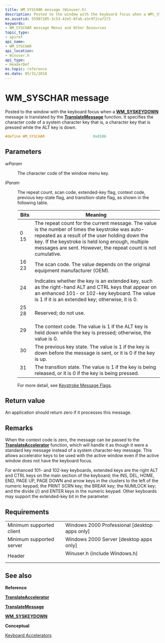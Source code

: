 ```yaml
---
title: WM_SYSCHAR message (Winuser.h)
description: Posted to the window with the keyboard focus when a WM\_SYSKEYDOWN message is translated by the TranslateMessage function.
ms.assetid: 55987105-3c53-42e5-8fab-a3c9f2ca7273
keywords:
- WM_SYSCHAR message Menus and Other Resources
topic_type:
- apiref
api_name:
- WM_SYSCHAR
api_location:
- Winuser.h
api_type:
- HeaderDef
ms.topic: reference
ms.date: 05/31/2018
---
```


# WM\_SYSCHAR message

Posted to the window with the keyboard focus when a [**WM\_SYSKEYDOWN**](/windows/desktop/inputdev/wm-syskeydown) message is translated by the [**TranslateMessage**](/windows/desktop/api/winuser/nf-winuser-translatemessage) function. It specifies the character code of a system character key   that is, a character key that is pressed while the ALT key is down.


```C++
#define WM_SYSCHAR                      0x0106
```



## Parameters

<dl> <dt>

*wParam* 
</dt> <dd>

The character code of the window menu key.

</dd> <dt>

*lParam* 
</dt> <dd>

The repeat count, scan code, extended-key flag, context code, previous key-state flag, and transition-state flag, as shown in the following table.



| Bits                                                                             | Meaning                                                                                                                                                                                                                                                                            |
|----------------------------------------------------------------------------------|------------------------------------------------------------------------------------------------------------------------------------------------------------------------------------------------------------------------------------------------------------------------------------|
| <dl> <dt>0 15</dt> </dl>  | The repeat count for the current message. The value is the number of times the keystroke was auto-repeated as a result of the user holding down the key. If the keystroke is held long enough, multiple messages are sent. However, the repeat count is not cumulative.<br/> |
| <dl> <dt>16 23</dt> </dl> | The scan code. The value depends on the original equipment manufacturer (OEM).<br/>                                                                                                                                                                                          |
| <dl> <dt>24</dt> </dl>    | Indicates whether the key is an extended key, such as the right-hand ALT and CTRL keys that appear on an enhanced 101- or 102-key keyboard. The value is 1 if it is an extended key; otherwise, it is 0.<br/>                                                                |
| <dl> <dt>25 28</dt> </dl> | Reserved; do not use.<br/>                                                                                                                                                                                                                                                   |
| <dl> <dt>29</dt> </dl>    | The context code. The value is 1 if the ALT key is held down while the key is pressed; otherwise, the value is 0.<br/>                                                                                                                                                       |
| <dl> <dt>30</dt> </dl>    | The previous key state. The value is 1 if the key is down before the message is sent, or it is 0 if the key is up.<br/>                                                                                                                                                      |
| <dl> <dt>31</dt> </dl>    | The transition state. The value is 1 if the key is being released, or it is 0 if the key is being pressed.<br/>                                                                                                                                                              |

For more detail, see [Keystroke Message Flags](../inputdev/about-keyboard-input.md#keystroke-message-flags).

</dd> </dl>

## Return value

An application should return zero if it processes this message.

## Remarks

When the context code is zero, the message can be passed to the [**TranslateAccelerator**](/windows/desktop/api/Winuser/nf-winuser-translateacceleratora) function, which will handle it as though it were a standard key message instead of a system character-key message. This allows accelerator keys to be used with the active window even if the active window does not have the keyboard focus.

For enhanced 101- and 102-key keyboards, extended keys are the right ALT and CTRL keys on the main section of the keyboard; the INS, DEL, HOME, END, PAGE UP, PAGE DOWN and arrow keys in the clusters to the left of the numeric keypad; the PRINT SCRN key; the BREAK key; the NUMLOCK key; and the divide (/) and ENTER keys in the numeric keypad. Other keyboards may support the extended-key bit in the parameter.

## Requirements



|                                     |                                                                                                          |
|-------------------------------------|----------------------------------------------------------------------------------------------------------|
| Minimum supported client<br/> | Windows 2000 Professional \[desktop apps only\]<br/>                                               |
| Minimum supported server<br/> | Windows 2000 Server \[desktop apps only\]<br/>                                                     |
| Header<br/>                   | <dl> <dt>Winuser.h (include Windows.h)</dt> </dl> |



## See also

<dl> <dt>

**Reference**
</dt> <dt>

[**TranslateAccelerator**](/windows/desktop/api/Winuser/nf-winuser-translateacceleratora)
</dt> <dt>

[**TranslateMessage**](/windows/desktop/api/winuser/nf-winuser-translatemessage)
</dt> <dt>

[**WM\_SYSKEYDOWN**](/windows/desktop/inputdev/wm-syskeydown)
</dt> <dt>

**Conceptual**
</dt> <dt>

[Keyboard Accelerators](keyboard-accelerators.md)
</dt> </dl>

